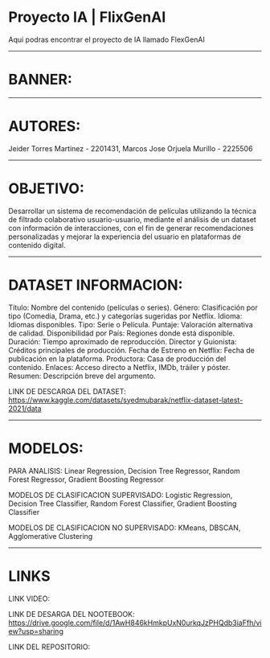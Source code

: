 # Proyecto IA | FlixGenAI
Aqui podras encontrar el proyecto de IA llamado FlexGenAI

-------------------------------------------------------------------------------------------------------------------------------------------------------------------------------------------------------------------------------

# BANNER:


-------------------------------------------------------------------------------------------------------------------------------------------------------------------------------------------------------------------------------

# AUTORES: 

Jeider Torres Martinez - 2201431, Marcos Jose Orjuela Murillo - 2225506

-------------------------------------------------------------------------------------------------------------------------------------------------------------------------------------------------------------------------------

# OBJETIVO: 

Desarrollar un sistema de recomendación de películas utilizando la técnica de filtrado colaborativo usuario-usuario, mediante el análisis de un dataset con información de interacciones, con el fin de generar recomendaciones personalizadas y mejorar la experiencia del usuario en plataformas de contenido digital.

-------------------------------------------------------------------------------------------------------------------------------------------------------------------------------------------------------------------------------

# DATASET INFORMACION: 

Título: Nombre del contenido (películas o series).
Género: Clasificación por tipo (Comedia, Drama, etc.) y categorías sugeridas por Netflix.
Idioma: Idiomas disponibles.
Tipo: Serie o Película.
Puntaje: Valoración alternativa de calidad.
Disponibilidad por País: Regiones donde está disponible.
Duración: Tiempo aproximado de reproducción.
Director y Guionista: Créditos principales de producción.
Fecha de Estreno en Netflix: Fecha de publicación en la plataforma.
Productora: Casa de producción del contenido.
Enlaces: Acceso directo a Netflix, IMDb, tráiler y póster.
Resumen: Descripción breve del argumento.

LINK DE DESCARGA DEL DATASET: https://www.kaggle.com/datasets/syedmubarak/netflix-dataset-latest-2021/data

-------------------------------------------------------------------------------------------------------------------------------------------------------------------------------------------------------------------------------

# MODELOS:

PARA ANALISIS: Linear Regression, Decision Tree Regressor, Random Forest Regressor, Gradient Boosting Regressor

MODELOS DE CLASIFICACION SUPERVISADO: Logistic Regression, Decision Tree Classifier, Random Forest Classifier, Gradient Boosting Classifier

MODELOS DE CLASIFICACION NO SUPERVISADO: KMeans, DBSCAN, Agglomerative Clustering

-------------------------------------------------------------------------------------------------------------------------------------------------------------------------------------------------------------------------------
# LINKS

LINK VIDEO: 

LINK DE DESARGA DEL NOOTEBOOK: https://drive.google.com/file/d/1AwH846kHmkpUxN0urkqJzPHQdb3iaFfh/view?usp=sharing

LINK DEL REPOSITORIO:

